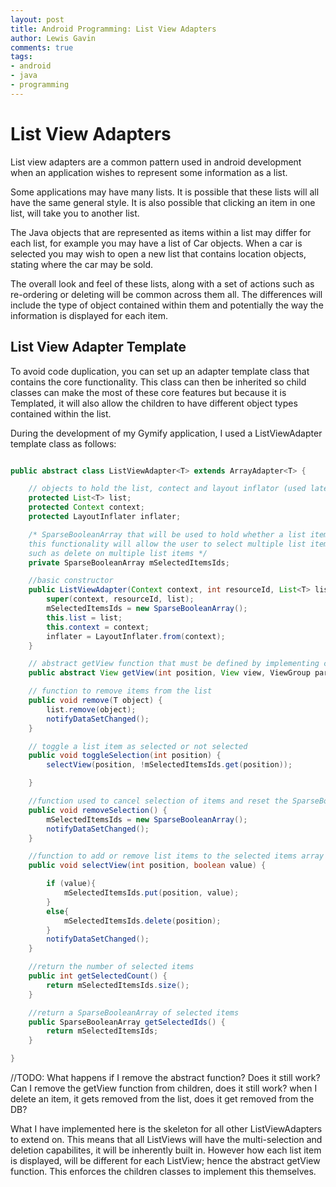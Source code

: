 ```yaml
---
layout: post
title: Android Programming: List View Adapters 
author: Lewis Gavin
comments: true
tags:
- android
- java
- programming
---
```


# List View Adapters

List view adapters are a common pattern used in android development when an application wishes to represent some information as a list. 

Some applications may have many lists. It is possible that these lists will all have the same general style. It is also possible that clicking an item in one list, will take you to another list.

The Java objects that are represented as items within a list may differ for each list, for example you may have a list of Car objects. When a car is selected you may wish to open a new list that contains location objects, stating where the car may be sold. 

The overall look and feel of these lists, along with a set of actions such as re-ordering or deleting will be common across them all. The differences will include the type of object contained within them and potentially the way the information is displayed for each item. 

## List View Adapter Template

To avoid code duplication, you can set up an adapter template class that contains the core functionality. This class can then be inherited so child classes can make the most of these core features but because it is Templated, it will also allow the children to have different object types contained within the list. 

During the development of my Gymify application, I used a ListViewAdapter template class as follows:

~~~java

public abstract class ListViewAdapter<T> extends ArrayAdapter<T> {

	// objects to hold the list, contect and layout inflator (used later)
	protected List<T> list;
	protected Context context;
	protected LayoutInflater inflater;

	/* SparseBooleanArray that will be used to hold whether a list item has been selected or not
	this functionality will allow the user to select multiple list items and perform an action
	such as delete on multiple list items */
	private SparseBooleanArray mSelectedItemsIds;

	//basic constructor
	public ListViewAdapter(Context context, int resourceId, List<T> list) {
        super(context, resourceId, list);
        mSelectedItemsIds = new SparseBooleanArray();
        this.list = list;
        this.context = context;
        inflater = LayoutInflater.from(context);
    }

    // abstract getView function that must be defined by implementing classes
	public abstract View getView(int position, View view, ViewGroup parent);

	// function to remove items from the list
	public void remove(T object) {
        list.remove(object);
        notifyDataSetChanged();
    }

    // toggle a list item as selected or not selected
    public void toggleSelection(int position) {
        selectView(position, !mSelectedItemsIds.get(position));

    }

    //function used to cancel selection of items and reset the SparseBooleanArray
    public void removeSelection() {
        mSelectedItemsIds = new SparseBooleanArray();
        notifyDataSetChanged();
    }

    //function to add or remove list items to the selected items array
    public void selectView(int position, boolean value) {

        if (value){
            mSelectedItemsIds.put(position, value);
        }
        else{
            mSelectedItemsIds.delete(position);
        }
        notifyDataSetChanged();
    }

    //return the number of selected items
    public int getSelectedCount() {
        return mSelectedItemsIds.size();
    }

    //return a SparseBooleanArray of selected items
    public SparseBooleanArray getSelectedIds() {
        return mSelectedItemsIds;
    }

}

~~~
//TODO: What happens if I remove the abstract function? Does it still work? Can I remove the getView function from children, does it still work? when I delete an item, it gets removed from the list, does it get removed from the DB?

What I have implemented here is the skeleton for all other ListViewAdapters to extend on. This means that all ListViews will have the multi-selection and deletion capabilites, it will be inherently built in. However how each list item is displayed, will be different for each ListView; hence the abstract getView function. This enforces the children classes to implement this themselves.




